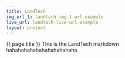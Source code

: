```yaml
---
title: LandTech
img_url_1: landtech-img-1-url-example
live_url: landtech-live-url-example
layout: project
---
```


{{ page.title }}
This is the LandTech markdown
hahahahahahahahahahahaha
